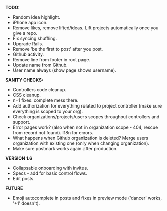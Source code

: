 __TODO:__
 * Random idea highlight.
 * iPhone app icon.
 * Remove likes, remove lifted/ideas. Lift projects automatically once you give a repo.
 * Fix syncing shuffling.
 * Upgrade Rails.
 * Remove 'be the first to post' after you post.
 * Github activity.
 * Remove line from footer in root page.
 * Update name from Github.
 * User name always (show page shows username).
 
__SANITY CHECKS:__
 * Controllers code cleanup.
 * CSS cleanup.
 * n+1 fixes. complete mess there.
 * Add authorization for everything related to project controller (make sure everything is scoped to your org).
 * Check organizations/projects/users scopes throughout controllers and support.
 * Error pages work? (also when not in organization scope - 404, rescue from record not found). I18n for errors.
 * What happens when Github organization is deleted? Merge users organization with existing one (only when changing organization).
 * Make sure postmark works again after production.
 
__VERSION 1.6__
 * Collapsable onboarding with invites.
 * Specs - add for basic control flows.
 * Edit posts.
 
__FUTURE__
 * Emoji autocomplete in posts and fixes in preview mode ('dancer' works, '+1' doesn't).
